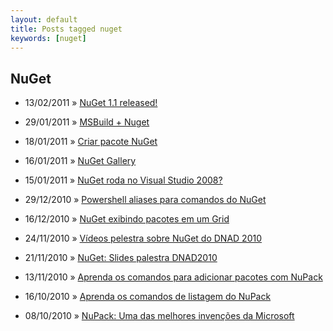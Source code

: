 ```yaml
---
layout: default
title: Posts tagged nuget
keywords: [nuget]
---
```

<h2 class="category">NuGet</h2>
<ul class="posts">
<li>
<p>
<span class="date">13/02/2011</span> &raquo; 
<a href="/blog/nuget-1-1-released">NuGet 1.1 released!</a>
</p>
</li> 
<li>
<p>
<span class="date">29/01/2011</span> &raquo; 
<a href="/blog/msbuild-nuget">MSBuild + Nuget</a>
</p>
</li> 
<li>
<p>
<span class="date">18/01/2011</span> &raquo; 
<a href="/blog/criar-pacote-nuget">Criar pacote NuGet</a>
</p>
</li> 
<li>
<p>
<span class="date">16/01/2011</span> &raquo; 
<a href="/blog/nuget-gallery">NuGet Gallery</a>
</p>
</li> 
<li>
<p>
<span class="date">15/01/2011</span> &raquo; 
<a href="/blog/nuget-roda-no-visual-studio-2008">NuGet roda no Visual Studio 2008?</a>
</p>
</li> 
<li>
<p>
<span class="date">29/12/2010</span> &raquo; 
<a href="/blog/powershell-aliases-para-comandos-do-nuget">Powershell aliases para comandos do NuGet</a>
</p>
</li> 
<li>
<p>
<span class="date">16/12/2010</span> &raquo; 
<a href="/blog/nuget-exibindo-pacotes-em-um-grid">NuGet exibindo pacotes em um Grid</a>
</p>
</li> 
<li>
<p>
<span class="date">24/11/2010</span> &raquo; 
<a href="/blog/videos-pelestra-sobre-nuget-do-dnad-2010">Vídeos pelestra sobre NuGet do DNAD 2010</a>
</p>
</li> 
<li>
<p>
<span class="date">21/11/2010</span> &raquo; 
<a href="/blog/nuget-slides-palestra-dnad2010">NuGet: Slides palestra DNAD2010</a>
</p>
</li> 
<li>
<p>
<span class="date">13/11/2010</span> &raquo; 
<a href="/blog/aprenda-os-comandos-para-adicionar-pacotes-com-nupack">Aprenda os comandos para adicionar pacotes com NuPack</a>
</p>
</li> 
<li>
<p>
<span class="date">16/10/2010</span> &raquo; 
<a href="/blog/aprenda-os-comandos-de-listagem-do-nupack">Aprenda os comandos de listagem do NuPack</a>
</p>
</li> 
<li>
<p>
<span class="date">08/10/2010</span> &raquo; 
<a href="/blog/nupack-uma-das-melhores-invencoes-da-microsoft">NuPack: Uma das melhores invenções da Microsoft</a>
</p>
</li> 
</ul>
